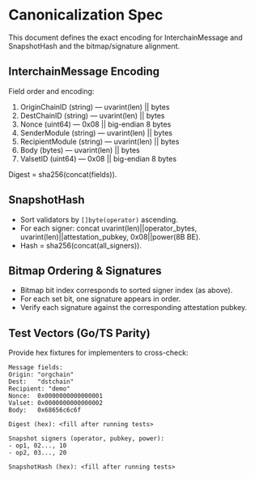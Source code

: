 # Canonicalization Spec

This document defines the exact encoding for InterchainMessage and SnapshotHash and the bitmap/signature alignment.

## InterchainMessage Encoding

Field order and encoding:

1) OriginChainID (string) — uvarint(len) || bytes
2) DestChainID (string) — uvarint(len) || bytes
3) Nonce (uint64) — 0x08 || big-endian 8 bytes
4) SenderModule (string) — uvarint(len) || bytes
5) RecipientModule (string) — uvarint(len) || bytes
6) Body (bytes) — uvarint(len) || bytes
7) ValsetID (uint64) — 0x08 || big-endian 8 bytes

Digest = sha256(concat(fields)).

## SnapshotHash

- Sort validators by `[]byte(operator)` ascending.
- For each signer: concat uvarint(len)||operator_bytes, uvarint(len)||attestation_pubkey, 0x08||power(8B BE).
- Hash = sha256(concat(all_signers)).

## Bitmap Ordering & Signatures

- Bitmap bit index corresponds to sorted signer index (as above).
- For each set bit, one signature appears in order.
- Verify each signature against the corresponding attestation pubkey.

## Test Vectors (Go/TS Parity)

Provide hex fixtures for implementers to cross-check:

```
Message fields:
Origin: "orgchain"
Dest:   "dstchain"
Recipient: "demo"
Nonce:  0x0000000000000001
Valset: 0x0000000000000002
Body:   0x68656c6c6f

Digest (hex): <fill after running tests>
```

```
Snapshot signers (operator, pubkey, power):
- op1, 02..., 10
- op2, 03..., 20

SnapshotHash (hex): <fill after running tests>
```
